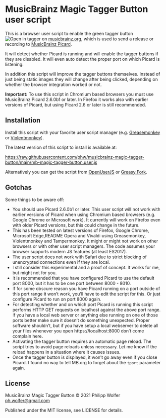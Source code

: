# MusicBrainz Magic Tagger Button user script

This is a browser user script to enable the green tagger button ![Open in tagger](https://staticbrainz.org/MB/mblookup-tagger-b8fe559.png)
on [musicbrainz.org](https://musicbrainz.org), which is used to send a release or recording to
[MusicBrainz Picard](https://picard.musicbrainz.org).

It will detect whether Picard is running and will enable the tagger buttons if they are disabled. It
will even auto detect the proper port on which Picard is listening.

In addition this script will improve the tagger buttons themselves. Instead of just being static images
they will change after being clicked, depending on whether the browser integration worked or not.

**Important:** To use this script in Chromium based browsers you must use MusicBrainz Picard 2.6.0b1 or later.
  In Firefox it works also with earlier versions of Picard, but using Picard 2.6 or later is still recommended.


## Installation

Install this script with your favorite user script manager (e.g. [Greasemonkey](https://www.greasespot.net/)
or [Violentmonkey](https://violentmonkey.github.io/)).

The latest version of this script to install is available at:

https://raw.githubusercontent.com/phw/musicbrainz-magic-tagger-button/main/mb-magic-tagger-button.user.js

Alternatively you can get the script from [OpenUserJS](https://openuserjs.org/scripts/phw/MusicBrainz_Magic_Tagger_Button)
or [Greasy Fork](https://greasyfork.org/de/scripts/422670-musicbrainz-magic-tagger-button).


## Gotchas

Some things to be aware off:

- You should use Picard 2.6.0b1 or later. This user script will not work with earlier versions of
  Picard when using Chromium based browsers (e.g. Google Chrome or Microsoft work). It currently
  will work on Firefox even with older Picard versions, but this could change in the future.
- This has been tested on latest versions of Firefox, Google Chrome, Microsoft Edge,README Opera and Vivaldi
  using Greasemonkey, Violentmonkey and Tampermonkey. It might or might not work on other browsers or
  with other user script managers. The code assumes your browser supports modern JS features (at
  least ES2017).
- The user script does not work with Safari due to strict blocking of unencrypted connections even if
  they are local.
- I still consider this experimental and a proof of concept. It works for me, but might not for you.
- It is recommended that you have configured Picard to use the default port 8000, but it has to be
  one port between 8000 - 8010.
- If for some obscure reason you have Picard running on a port outside of this port range it won’t
  work, you’ll have to edit the script for this. Or just configure Picard to run on port 8000 again.
- For detecting whether and on which port Picard is running this script performs HTTP GET requests
  on localhost against the above port range. If you have a local web server or anything else
  running on one of those ports better make sure it doesn’t do something unexpected. Proper software
  shouldn’t, but if you have setup a local webserver to delete all your files whenever you open
  https://localhost:8000 don’t come complain here.
- Activating the tagger button requires an automatic page reload. The script tries to avoid page
  reloads unless necessary. Let me know if the reload happens in a situation where it causes issues.
- Once the tagger button is displayed, it won’t go away even if you close Picard. I found no way to
  tell MB.org to forget about the `tport` parameter again.


## License

MusicBrainz Magic Tagger Button © 2021 Philipp Wolfer <ph.wolfer@gmail.com>

Published under the MIT license, see LICENSE for details.
